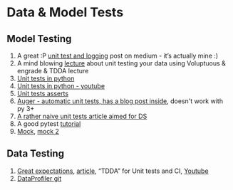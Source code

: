 # Data & Model Tests

## Model Testing

1. A great :P [unit test and logging](https://towardsdatascience.com/unit-testing-and-logging-for-data-science-d7fb8fd5d217?fbclid=IwAR3pze0DtV-2Q4L4ysPyjrInk7LB89mdiodxlEUTv4rv37ZoDzl\_2I4ZbgA) post on medium - it’s actually mine :)
2. A mind blowing [lecture](https://www.youtube.com/watch?v=1fHGXOfiDO0\&feature=youtu.be\&fbclid=IwAR1bKByLgdYBDoBEr-e6Pw0Un5o0wvOg1yp4C-q4AoWZ1QuBEopTFFn0Gdw) about unit testing your data using Voluptuous & engrade & TDDA lecture
3. [Unit tests in python](https://jeffknupp.com/blog/2013/12/09/improve-your-python-understanding-unit-testing/)
4. [Unit tests in python - youtube](https://www.youtube.com/watch?v=6tNS--WetLI)
5. [Unit tests asserts](https://docs.python.org/3/library/unittest.html#unittest.TestCase.debug)
6. [Auger - automatic unit tests, has a blog post inside](https://github.com/laffra/auger), doesn't work with py 3+
7. [A rather naive unit tests article aimed for DS](https://medium.com/@danielhen/unit-tests-for-data-science-the-main-use-cases-1928d9e7a4d4)
8. A good pytest [tutorial](https://www.tutorialspoint.com/pytest/index.htm)
9. [Mock](https://medium.com/@yasufumy/python-mock-basics-674c33de1ced), [mock 2](https://medium.com/python-pandemonium/python-mocking-you-are-a-tricksy-beast-6c4a1f8d19b2)

## Data Testing

1. [Great expectations](https://greatexpectations.io/), [article](https://github.blog/2020-10-01-keeping-your-data-pipelines-healthy-with-the-great-expectations-github-action/), “TDDA” for Unit tests and CI, [Youtube](https://www.youtube.com/watch?v=uM9DB2ca8T8)
2. [DataProfiler git](https://github.com/capitalone/DataProfiler)

